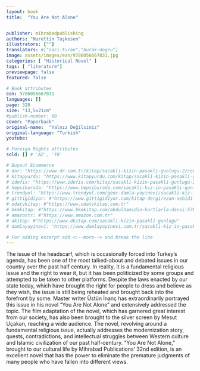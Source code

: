 ```yaml
---
layout: book
title:  "You Are Not Alone"


publisher: mihrabadpublishing
authors: "Nurettin Taşkesen"
illustrators: [""]
translators: #["naci-turan","burak-dogru"]
image: assets/images/ean/9786056667831.jpg
categories: [ "Historical Novel" ]
tags: [ "literature"]
previewpage: false
featured: false

# Book attributes
ean: 9786056667831
languages: []
page: 320
size: "13,5x21cm"
#publish-number: 60
cover: "Paperback"
original-name:  "Yalnız Değilsiniz"
original-language: "Turkish"
youtube:

# Foreign Rights attributes
sold: [] # 'AZ', 'TR'

# Buyout Ecommerce
# dnr: "https://www.dr.com.tr/kitap/sacakli-kizin-pasakli-gunlugu-2/cocuk-ve-genclik/genclik-10-yas/roman-oyku/urunno=0001893059001"
# kitapyurdu: "https://www.kitapyurdu.com/kitap/sacakli-kizin-pasakli-gunlugu-2-/560122.html&filter_name=Sa%C3%A7akl%C4%B1+K%C4%B1z%27%C4%B1n+Pasakl%C4%B1+G%C3%BCnl%C3%BC%C4%9F%C3%BC+2"
# idefix: "https://www.idefix.com/kitap/sacakli-kizin-pasakli-gunlugu-2/cocuk-ve-genclik/genclik-10-yas/roman-oyku/urunno=0001893059001"
# hepsiburada: "https://www.hepsiburada.com/sacakli-kiz-in-pasakli-gunlugu-2-damla-yayinevi-p-HBV000012ER86"
# trendyol: "https://www.trendyol.com/genc-damla-yayinevi/sacakli-kiz-in-pasakli-gunlugu-2-p-54825777"
# gittigidiyor: #"https://www.gittigidiyor.com/kitap-dergi/ezan-sehidi-adnan-menderes_pdp_732728793"
# odatvkitap: #"https://www.odatvkitap.com.tr"
# bkmkitap: #"https://www.bkmkitap.com/abdulhamidin-kurtlarla-dansi-578226"
# amazontr: #"https://www.amazon.com.tr"
# dkitap: #"https://www.dkitap.com/sacakli-kizin-pasakli-gunlugu"
# damlayayinevi: "https://www.damlayayinevi.com.tr/sacakli-kiz-in-pasakli-gunlugu-2-bu-iste-bi-terslik-var"

# For adding excerpt add <!--more--> and break the line
---
```

The issue of the headscarf, which is occasionally forced into Turkey’s agenda, has been one of
the most talked-about and debated issues in our
country over the past half century. In reality, it is a
fundamental religious issue and the right to wear
it, but it has been politicized by some groups and
attempted to be taken to other platforms. Despite
the laws enacted by our state today, which have
brought the right for people to dress and believe
as they wish, the issue is still being reheated and
brought back into the forefront by some. Master
writer Üstün İnanç has extraordinarily portrayed
this issue in his novel “You Are Not Alone” and
extensively addressed the topic. The film adaptation of the novel, which has garnered great
interest from our society, has also been brought
to the silver screen by Mesut Uçakan, reaching
a wide audience. The novel, revolving around a
fundamental religious issue, actually addresses
the modernization story, quests, contradictions,
and intellectual struggles between Western culture
and Islamic civilization of our past half-century.
“You Are Not Alone,” brought to our cultural life by
Mihrabad Publications’ 32nd edition, is an excellent
novel that has the power to eliminate the premature judgments of many people who have fallen
into different views.
<!--more--> 

